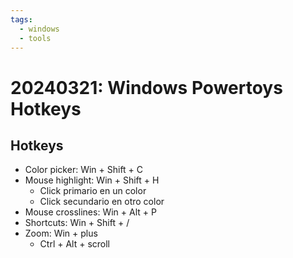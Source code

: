 ```yaml
---
tags:
  - windows
  - tools
---
```


# 20240321: Windows Powertoys Hotkeys

## Hotkeys

- Color picker: Win + Shift + C
- Mouse highlight: Win + Shift + H
	- Click primario en un color
	- Click secundario en otro color
- Mouse crosslines: Win + Alt + P
- Shortcuts: Win + Shift + /
- Zoom: Win + plus
	- Ctrl + Alt + scroll